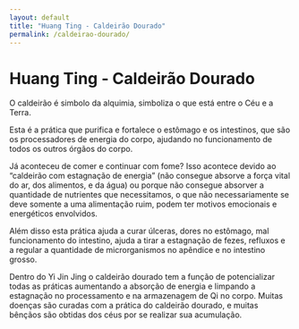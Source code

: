 ```yaml
---
layout: default
title: "Huang Ting - Caldeirão Dourado"
permalink: /caldeirao-dourado/
---
```


# Huang Ting - Caldeirão Dourado
 
O caldeirão é simbolo da alquimia, simboliza o que está entre o Céu e a Terra.  

 
Esta é a prática que purifica e fortalece o estômago e os intestinos, que são os processadores de energia do corpo, ajudando no funcionamento de todos os outros órgãos do corpo.  

 
Já aconteceu de comer e continuar com fome? Isso acontece devido ao “caldeirão com estagnação de energia” (não consegue absorve a força vital do ar, dos alimentos, e da água) ou porque não consegue absorver a quantidade de nutrientes que necessitamos, o que não necessariamente se deve somente a uma alimentação ruim, podem ter motivos emocionais e energéticos envolvidos.  

 
Além disso esta prática ajuda a curar úlceras, dores no estômago, mal funcionamento do intestino, ajuda a tirar a estagnação de fezes, refluxos e a regular a quantidade de microrganismos no apêndice e no intestino grosso.  

 
Dentro do Yi Jin Jing o caldeirão dourado tem a função de potencializar todas as práticas aumentando a absorção de energia e limpando a estagnação no processamento e na armazenagem de Qi no corpo. Muitas doenças são curadas com a prática do caldeirão dourado, e muitas bênçãos são obtidas dos céus por se realizar sua acumulação. 